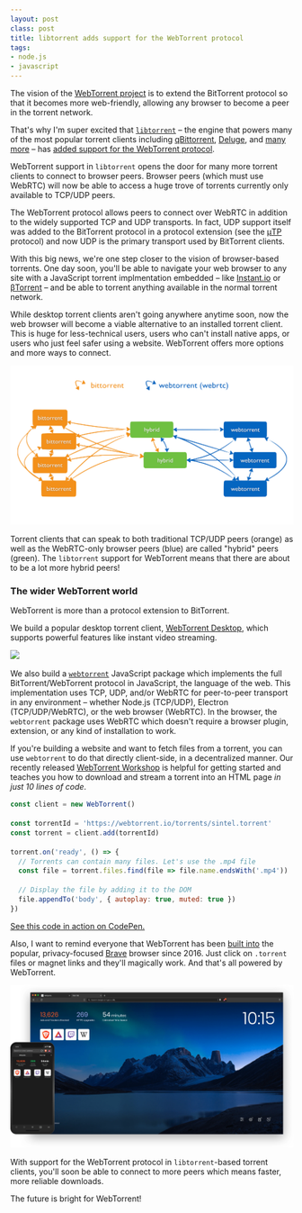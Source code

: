 ```yaml
---
layout: post
class: post
title: libtorrent adds support for the WebTorrent protocol
tags:
- node.js
- javascript
---
```


The vision of the [WebTorrent project](https://webtorrent.io) is to extend the BitTorrent protocol so that it becomes more web-friendly, allowing any browser to become a peer in the torrent network.

That's why I'm super excited that [`libtorrent`](https://www.libtorrent.org/) – the engine that powers many of the most popular torrent clients including [qBittorrent](https://www.qbittorrent.org/), [Deluge](https://deluge-torrent.org/), and [many more](https://www.libtorrent.org/projects.html) – has [added support for the WebTorrent protocol](https://github.com/arvidn/libtorrent/pull/4123).

WebTorrent support in `libtorrent` opens the door for many more torrent clients to connect to browser peers. Browser peers (which must use WebRTC) will now be able to access a huge trove of torrents currently only available to TCP/UDP peers.

The WebTorrent protocol allows peers to connect over WebRTC in addition to the widely supported TCP and UDP transports. In fact, UDP support itself was added to the BitTorrent protocol in a protocol extension (see the [μTP](https://en.wikipedia.org/wiki/Micro_Transport_Protocol) protocol) and now UDP is the primary transport used by BitTorrent clients.

With this big news, we're one step closer to the vision of browser-based torrents. One day soon, you'll be able to navigate your web browser to any site with a JavaScript torrent implmentation embedded – like [Instant.io](https://instant.io/) or [βTorrent](https://btorrent.xyz/) – and be able to torrent anything available in the normal torrent network.

While desktop torrent clients aren't going anywhere anytime soon, now the web browser will become a viable alternative to an installed torrent client. This is huge for less-technical users, users who can't install native apps, or users who just feel safer using a website. WebTorrent offers more options and more ways to connect.

[![](/images/webtorrent-network.png)](https://webtorrent.io/faq)

Torrent clients that can speak to both traditional TCP/UDP peers (orange) as well as the WebRTC-only browser peers (blue) are called "hybrid" peers (green). The `libtorrent` support for WebTorrent means that there are about to be a lot more hybrid peers!

### The wider WebTorrent world

WebTorrent is more than a protocol extension to BitTorrent.

We build a popular desktop torrent client, [WebTorrent Desktop](https://webtorrent.io/desktop), which supports powerful features like instant video streaming.

[![](https://webtorrent.io/img/screenshot-player.png)](https://webtorrent.io/desktop)

We also build a [`webtorrent`](https://github.com/webtorrent/webtorrent) JavaScript package which implements the full BitTorrent/WebTorrent protocol in JavaScript, the language of the web. This implementation uses TCP, UDP, and/or WebRTC for peer-to-peer transport in any environment – whether Node.js (TCP/UDP), Electron (TCP/UDP/WebRTC), or the web browser (WebRTC). In the browser, the `webtorrent` package uses WebRTC which doesn't require a browser plugin, extension, or any kind of installation to work.

If you're building a website and want to fetch files from a torrent, you can use `webtorrent` to do that directly client-side, in a decentralized manner. Our recently released [WebTorrent Workshop](https://webtorrent.github.io/workshop/) is helpful for getting started and teaches you how to download and stream a torrent into an HTML page *in just 10 lines of code*.

```js
const client = new WebTorrent()

const torrentId = 'https://webtorrent.io/torrents/sintel.torrent'
const torrent = client.add(torrentId)

torrent.on('ready', () => {
  // Torrents can contain many files. Let's use the .mp4 file
  const file = torrent.files.find(file => file.name.endsWith('.mp4'))

  // Display the file by adding it to the DOM
  file.appendTo('body', { autoplay: true, muted: true })
})
```

[See this code in action on CodePen.](https://codepen.io/ferossity/pen/NWGVZVL?editors=1010)

Also, I want to remind everyone that WebTorrent has been [built into](https://support.brave.com/hc/en-us/articles/360035025231-What-extensions-are-built-into-Brave-) the popular, privacy-focused [Brave](https://brave.com) browser since 2016. Just click on `.torrent` files or magnet links and they'll magically work. And that's all powered by WebTorrent.

[![](/images/brave.webp)](https://brave.com)

With support for the WebTorrent protocol in `libtorrent`-based torrent clients, you'll soon be able to connect to more peers which means faster, more reliable downloads.

The future is bright for WebTorrent!
